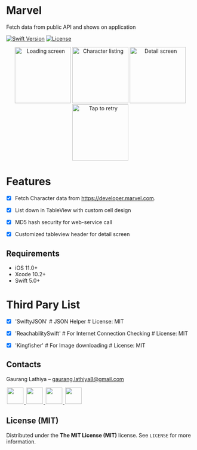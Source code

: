 # Marvel
Fetch data from public API and shows on application

[![Swift Version][swift-image]][swift-url]
[![License][license-image]][license-url]

<p align="center">
<img src="https://i.imgur.com/HYXm2BP.png" alt="Loading screen" width="150" />
<img src="https://i.imgur.com/w5QKp8u.png" alt="Character listing" width="150" />
<img src="https://i.imgur.com/xgdCVKX.png" alt="Detail screen" width="150" />
<img src="https://i.imgur.com/xZ2Fjnv.png" alt="Tap to retry" width="150" />
</p>

# Features

- [x] Fetch Character data from https://developer.marvel.com.
- [x] List down in TableView with custom cell design
- [x] MD5 hash security for web-service call
- [x] Customized tableview header for detail screen


## Requirements

- iOS 11.0+
- Xcode 10.2+
- Swift 5.0+

# Third Pary List

- [x] 'SwiftyJSON' # JSON Helper # License: MIT
- [x] 'ReachabilitySwift' # For Internet Connection Checking  # License: MIT
- [x] 'Kingfisher' # For Image downloading # License: MIT


## Contacts

Gaurang Lathiya  – gaurang.lathiya8@gmail.com

<a href="https://github.com/g212gs">
<img src="https://cloud.githubusercontent.com/assets/1567433/6521218/9c7e2502-c378-11e4-9431-c7255cf39577.png" height="44" hspace="2"/>
</a>
<a href="https://twitter.com/g212gs">
<img src="https://cloud.githubusercontent.com/assets/1567433/6521243/fb085da4-c378-11e4-973e-1eeeac4b5ba5.png" height="44" hspace="2"/>
</a>
<a href="www.linkedin.com/in/gaurang-lathiya-91b60540">
<img src="https://cloud.githubusercontent.com/assets/1567433/6521256/20247bc2-c379-11e4-8e9e-417123debb8c.png" height="44" hspace="2"/>
<a href="https://stackoverflow.com/users/1298362/g212gs?tab=profile">
<img src="https://i.imgur.com/8Px7JnN.png" height="44" hspace="2"/>
</a>


## License (MIT)

Distributed under the **The MIT License (MIT)** license. See ``LICENSE`` for more information.

[swift-image]: https://img.shields.io/badge/swift-5.0-orange.svg
[swift-url]: https://swift.org/
[license-image]: https://img.shields.io/badge/License-MIT-blue.svg
[license-url]: https://www.connect.social/
